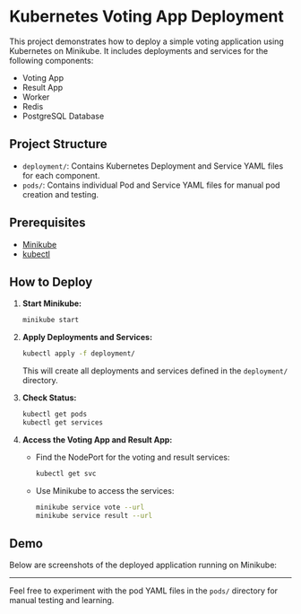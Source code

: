 # Kubernetes Voting App Deployment

This project demonstrates how to deploy a simple voting application using Kubernetes on Minikube. It includes deployments and services for the following components:

- Voting App
- Result App
- Worker
- Redis
- PostgreSQL Database

## Project Structure

- `deployment/`: Contains Kubernetes Deployment and Service YAML files for each component.
- `pods/`: Contains individual Pod and Service YAML files for manual pod creation and testing.

## Prerequisites

- [Minikube](https://minikube.sigs.k8s.io/docs/)
- [kubectl](https://kubernetes.io/docs/tasks/tools/)

## How to Deploy

1. **Start Minikube:**

   ```sh
   minikube start
   ```

2. **Apply Deployments and Services:**

   ```sh
   kubectl apply -f deployment/
   ```

   This will create all deployments and services defined in the `deployment/` directory.

3. **Check Status:**

   ```sh
   kubectl get pods
   kubectl get services
   ```

4. **Access the Voting App and Result App:**
   - Find the NodePort for the voting and result services:
     ```sh
     kubectl get svc
     ```
   - Use Minikube to access the services:
     ```sh
     minikube service vote --url
     minikube service result --url
     ```

## Demo

Below are screenshots of the deployed application running on Minikube:

<!-- Add your screenshots here -->

---

Feel free to experiment with the pod YAML files in the `pods/` directory for manual testing and learning.
